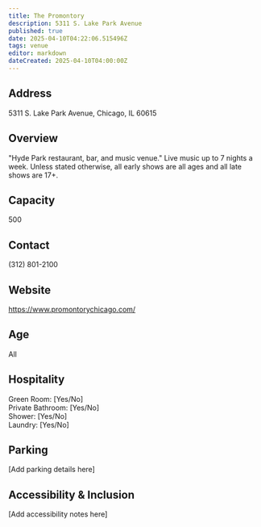 ```yaml
---
title: The Promontory
description: 5311 S. Lake Park Avenue
published: true
date: 2025-04-10T04:22:06.515496Z
tags: venue
editor: markdown
dateCreated: 2025-04-10T04:00:00Z
---
```


## Address

5311 S. Lake Park Avenue, Chicago, IL 60615

## Overview

"Hyde Park restaurant, bar, and music venue." Live music up to 7 nights a week. Unless stated otherwise, all early shows are all ages and all late shows are 17+.

## Capacity

500

## Contact

(312) 801-2100

## Website

https://www.promontorychicago.com/

## Age

All

## Hospitality

Green Room: [Yes/No]  
Private Bathroom: [Yes/No]  
Shower: [Yes/No]  
Laundry: [Yes/No]

## Parking

[Add parking details here]

## Accessibility & Inclusion

[Add accessibility notes here]
